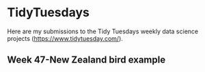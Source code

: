 # TidyTuesdays

Here are my submissions to the Tidy Tuesdays weekly data science projects (https://www.tidytuesday.com/).

## Week 47-New Zealand bird example

